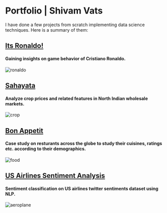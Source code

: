 # Portfolio | Shivam Vats

I have done a few projects from scratch implementing data science techniques. Here is a summary of them:

## [Its Ronaldo!](https://shivam360d.github.io/Its-Ronaldo-/)

#### Gaining insights on game behavior of Cristiano Ronaldo.

![ronaldo](images/ronaldo.png)


## [Sahayata](https://shivam360d.github.io/sahayata-Analysis/)

#### Analyze crop prices and related features in North Indian wholesale markets.

![crop](images/crop.jpg)


## [Bon Appetit](https://shivam360d.github.io/Bon-Appetit/)

#### Case study on resturants across the globe to study their cuisines, ratings etc. according to their demographics.

![food](images/food.jpg)


## [US Airlines Sentiment Analysis](https://github.com/shivam360d/US-Airlines-Sentiment-Analysis)

#### Sentiment classification on US airlines twitter sentiments dataset using NLP.

![aeroplane](images/aeroplane.jpg)
